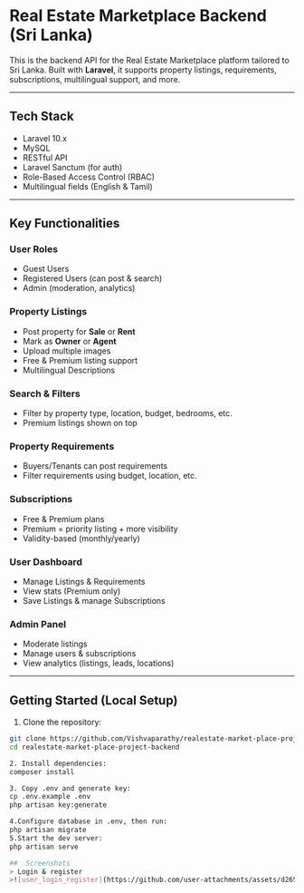 #  Real Estate Marketplace Backend (Sri Lanka)

This is the backend API for the Real Estate Marketplace platform tailored to Sri Lanka. Built with **Laravel**, it supports property listings, requirements, subscriptions, multilingual support, and more.

---
## Tech Stack

- Laravel 10.x
- MySQL
- RESTful API
- Laravel Sanctum (for auth)
- Role-Based Access Control (RBAC)
- Multilingual fields (English & Tamil)

---

##  Key Functionalities

###  User Roles 
- Guest Users
- Registered Users (can post & search)
- Admin (moderation, analytics)

###  Property Listings
- Post property for **Sale** or **Rent**
- Mark as **Owner** or **Agent**
- Upload multiple images
- Free & Premium listing support
- Multilingual Descriptions

###  Search & Filters
- Filter by property type, location, budget, bedrooms, etc.
- Premium listings shown on top

###  Property Requirements
- Buyers/Tenants can post requirements
- Filter requirements using budget, location, etc.

###  Subscriptions
- Free & Premium plans
- Premium = priority listing + more visibility
- Validity-based (monthly/yearly)

###  User Dashboard
- Manage Listings & Requirements
- View stats (Premium only)
- Save Listings & manage Subscriptions

###  Admin Panel
- Moderate listings
- Manage users & subscriptions
- View analytics (listings, leads, locations)

---

## Getting Started (Local Setup)

1. Clone the repository:
```bash
git clone https://github.com/Vishvaparathy/realestate-market-place-project-backend.git
cd realestate-market-place-project-backend

2. Install dependencies:
composer install

3. Copy .env and generate key:
cp .env.example .env
php artisan key:generate

4.Configure database in .env, then run:
php artisan migrate
5.Start the dev server:
php artisan serve

##  Screenshots
> Login & register
>![user_login_register](https://github.com/user-attachments/assets/d265ffd2-b4ab-4da3-ae69-394847a86e2b)














